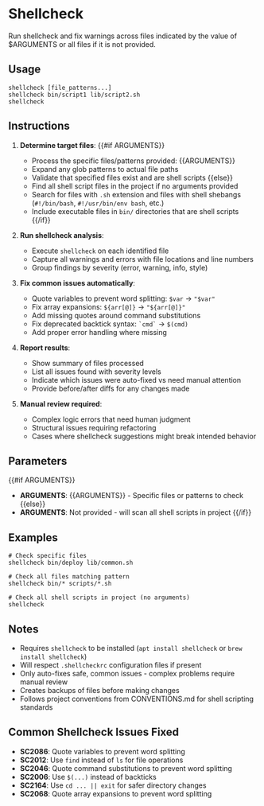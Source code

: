# Shellcheck

Run shellcheck and fix warnings across files indicated by the value of $ARGUMENTS or all files if it is not provided.

## Usage
```
shellcheck [file_patterns...]
shellcheck bin/script1 lib/script2.sh
shellcheck
```

## Instructions

1. **Determine target files**:
   {{#if ARGUMENTS}}
   - Process the specific files/patterns provided: {{ARGUMENTS}}
   - Expand any glob patterns to actual file paths
   - Validate that specified files exist and are shell scripts
   {{else}}
   - Find all shell script files in the project if no arguments provided
   - Search for files with `.sh` extension and files with shell shebangs (`#!/bin/bash`, `#!/usr/bin/env bash`, etc.)
   - Include executable files in `bin/` directories that are shell scripts
   {{/if}}

2. **Run shellcheck analysis**:
   - Execute `shellcheck` on each identified file
   - Capture all warnings and errors with file locations and line numbers
   - Group findings by severity (error, warning, info, style)

3. **Fix common issues automatically**:
   - Quote variables to prevent word splitting: `$var` → `"$var"`
   - Fix array expansions: `${arr[@]}` → `"${arr[@]}"`
   - Add missing quotes around command substitutions
   - Fix deprecated backtick syntax: `` `cmd` `` → `$(cmd)`
   - Add proper error handling where missing

4. **Report results**:
   - Show summary of files processed
   - List all issues found with severity levels
   - Indicate which issues were auto-fixed vs need manual attention
   - Provide before/after diffs for any changes made

5. **Manual review required**:
   - Complex logic errors that need human judgment
   - Structural issues requiring refactoring
   - Cases where shellcheck suggestions might break intended behavior

## Parameters

{{#if ARGUMENTS}}
- **ARGUMENTS**: {{ARGUMENTS}} - Specific files or patterns to check
{{else}}
- **ARGUMENTS**: Not provided - will scan all shell scripts in project
{{/if}}

## Examples

```
# Check specific files
shellcheck bin/deploy lib/common.sh

# Check all files matching pattern
shellcheck bin/* scripts/*.sh

# Check all shell scripts in project (no arguments)
shellcheck
```

## Notes

- Requires `shellcheck` to be installed (`apt install shellcheck` or `brew install shellcheck`)
- Will respect `.shellcheckrc` configuration files if present
- Only auto-fixes safe, common issues - complex problems require manual review
- Creates backups of files before making changes
- Follows project conventions from CONVENTIONS.md for shell scripting standards

## Common Shellcheck Issues Fixed

- **SC2086**: Quote variables to prevent word splitting
- **SC2012**: Use `find` instead of `ls` for file operations
- **SC2046**: Quote command substitutions to prevent word splitting
- **SC2006**: Use `$(...)` instead of backticks
- **SC2164**: Use `cd ... || exit` for safer directory changes
- **SC2068**: Quote array expansions to prevent word splitting